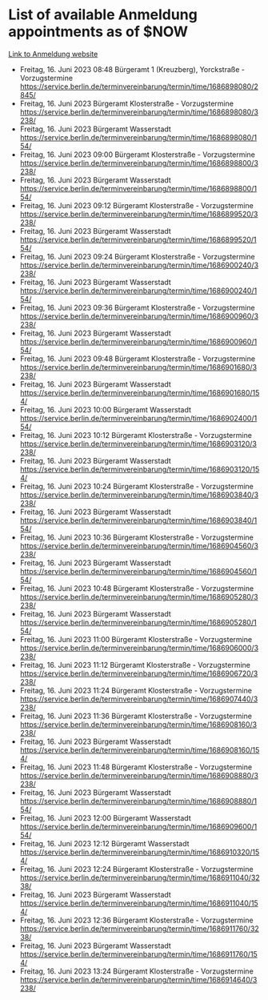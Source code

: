 # List of available Anmeldung appointments as of $NOW
[Link to Anmeldung website](https://service.berlin.de/terminvereinbarung/termin/tag.php?termin=1&anliegen[]=120686&dienstleisterlist=122210,122217,327316,122219,327312,122227,327314,122231,327346,122243,327348,122254,122252,329742,122260,329745,122262,329748,122271,327278,122273,327274,122277,327276,330436,122280,327294,122282,327290,122284,327292,122291,327270,122285,327266,122286,327264,122296,327268,150230,329760,122297,327286,122294,327284,122312,329763,122314,329775,122304,327330,122311,327334,122309,327332,317869,122281,327352,122279,329772,122283,122276,327324,122274,327326,122267,329766,122246,327318,122251,327320,122257,327322,122208,327298,122226,327300&herkunft=http%3A%2F%2Fservice.berlin.de%2Fdienstleistung%2F120686%2F)
- Freitag, 16. Juni 2023 08:48 Bürgeramt 1 (Kreuzberg), Yorckstraße - Vorzugstermine https://service.berlin.de/terminvereinbarung/termin/time/1686898080/2845/
- Freitag, 16. Juni 2023  Bürgeramt Klosterstraße - Vorzugstermine https://service.berlin.de/terminvereinbarung/termin/time/1686898080/3238/
- Freitag, 16. Juni 2023  Bürgeramt Wasserstadt https://service.berlin.de/terminvereinbarung/termin/time/1686898080/154/
- Freitag, 16. Juni 2023 09:00 Bürgeramt Klosterstraße - Vorzugstermine https://service.berlin.de/terminvereinbarung/termin/time/1686898800/3238/
- Freitag, 16. Juni 2023  Bürgeramt Wasserstadt https://service.berlin.de/terminvereinbarung/termin/time/1686898800/154/
- Freitag, 16. Juni 2023 09:12 Bürgeramt Klosterstraße - Vorzugstermine https://service.berlin.de/terminvereinbarung/termin/time/1686899520/3238/
- Freitag, 16. Juni 2023  Bürgeramt Wasserstadt https://service.berlin.de/terminvereinbarung/termin/time/1686899520/154/
- Freitag, 16. Juni 2023 09:24 Bürgeramt Klosterstraße - Vorzugstermine https://service.berlin.de/terminvereinbarung/termin/time/1686900240/3238/
- Freitag, 16. Juni 2023  Bürgeramt Wasserstadt https://service.berlin.de/terminvereinbarung/termin/time/1686900240/154/
- Freitag, 16. Juni 2023 09:36 Bürgeramt Klosterstraße - Vorzugstermine https://service.berlin.de/terminvereinbarung/termin/time/1686900960/3238/
- Freitag, 16. Juni 2023  Bürgeramt Wasserstadt https://service.berlin.de/terminvereinbarung/termin/time/1686900960/154/
- Freitag, 16. Juni 2023 09:48 Bürgeramt Klosterstraße - Vorzugstermine https://service.berlin.de/terminvereinbarung/termin/time/1686901680/3238/
- Freitag, 16. Juni 2023  Bürgeramt Wasserstadt https://service.berlin.de/terminvereinbarung/termin/time/1686901680/154/
- Freitag, 16. Juni 2023 10:00 Bürgeramt Wasserstadt https://service.berlin.de/terminvereinbarung/termin/time/1686902400/154/
- Freitag, 16. Juni 2023 10:12 Bürgeramt Klosterstraße - Vorzugstermine https://service.berlin.de/terminvereinbarung/termin/time/1686903120/3238/
- Freitag, 16. Juni 2023  Bürgeramt Wasserstadt https://service.berlin.de/terminvereinbarung/termin/time/1686903120/154/
- Freitag, 16. Juni 2023 10:24 Bürgeramt Klosterstraße - Vorzugstermine https://service.berlin.de/terminvereinbarung/termin/time/1686903840/3238/
- Freitag, 16. Juni 2023  Bürgeramt Wasserstadt https://service.berlin.de/terminvereinbarung/termin/time/1686903840/154/
- Freitag, 16. Juni 2023 10:36 Bürgeramt Klosterstraße - Vorzugstermine https://service.berlin.de/terminvereinbarung/termin/time/1686904560/3238/
- Freitag, 16. Juni 2023  Bürgeramt Wasserstadt https://service.berlin.de/terminvereinbarung/termin/time/1686904560/154/
- Freitag, 16. Juni 2023 10:48 Bürgeramt Klosterstraße - Vorzugstermine https://service.berlin.de/terminvereinbarung/termin/time/1686905280/3238/
- Freitag, 16. Juni 2023  Bürgeramt Wasserstadt https://service.berlin.de/terminvereinbarung/termin/time/1686905280/154/
- Freitag, 16. Juni 2023 11:00 Bürgeramt Klosterstraße - Vorzugstermine https://service.berlin.de/terminvereinbarung/termin/time/1686906000/3238/
- Freitag, 16. Juni 2023 11:12 Bürgeramt Klosterstraße - Vorzugstermine https://service.berlin.de/terminvereinbarung/termin/time/1686906720/3238/
- Freitag, 16. Juni 2023 11:24 Bürgeramt Klosterstraße - Vorzugstermine https://service.berlin.de/terminvereinbarung/termin/time/1686907440/3238/
- Freitag, 16. Juni 2023 11:36 Bürgeramt Klosterstraße - Vorzugstermine https://service.berlin.de/terminvereinbarung/termin/time/1686908160/3238/
- Freitag, 16. Juni 2023  Bürgeramt Wasserstadt https://service.berlin.de/terminvereinbarung/termin/time/1686908160/154/
- Freitag, 16. Juni 2023 11:48 Bürgeramt Klosterstraße - Vorzugstermine https://service.berlin.de/terminvereinbarung/termin/time/1686908880/3238/
- Freitag, 16. Juni 2023  Bürgeramt Wasserstadt https://service.berlin.de/terminvereinbarung/termin/time/1686908880/154/
- Freitag, 16. Juni 2023 12:00 Bürgeramt Wasserstadt https://service.berlin.de/terminvereinbarung/termin/time/1686909600/154/
- Freitag, 16. Juni 2023 12:12 Bürgeramt Wasserstadt https://service.berlin.de/terminvereinbarung/termin/time/1686910320/154/
- Freitag, 16. Juni 2023 12:24 Bürgeramt Klosterstraße - Vorzugstermine https://service.berlin.de/terminvereinbarung/termin/time/1686911040/3238/
- Freitag, 16. Juni 2023  Bürgeramt Wasserstadt https://service.berlin.de/terminvereinbarung/termin/time/1686911040/154/
- Freitag, 16. Juni 2023 12:36 Bürgeramt Klosterstraße - Vorzugstermine https://service.berlin.de/terminvereinbarung/termin/time/1686911760/3238/
- Freitag, 16. Juni 2023  Bürgeramt Wasserstadt https://service.berlin.de/terminvereinbarung/termin/time/1686911760/154/
- Freitag, 16. Juni 2023 13:24 Bürgeramt Klosterstraße - Vorzugstermine https://service.berlin.de/terminvereinbarung/termin/time/1686914640/3238/
